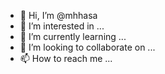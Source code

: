 - 👋 Hi, I’m @mhhasa
- 👀 I’m interested in ...
- 🌱 I’m currently learning ...
- 💞️ I’m looking to collaborate on ...
- 📫 How to reach me ...

<!---
mhhasa/mhhasa is a ✨ special ✨ repository because its `README.md` (this file) appears on your GitHub profile.
You can click the Preview link to take a look at your changes.
--->
